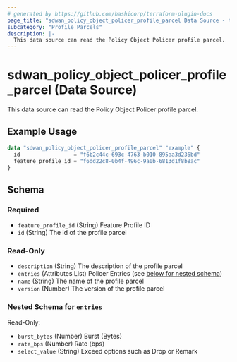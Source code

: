 ```yaml
---
# generated by https://github.com/hashicorp/terraform-plugin-docs
page_title: "sdwan_policy_object_policer_profile_parcel Data Source - terraform-provider-sdwan"
subcategory: "Profile Parcels"
description: |-
  This data source can read the Policy Object Policer profile parcel.
---
```


# sdwan_policy_object_policer_profile_parcel (Data Source)

This data source can read the Policy Object Policer profile parcel.

## Example Usage

```terraform
data "sdwan_policy_object_policer_profile_parcel" "example" {
  id                 = "f6b2c44c-693c-4763-b010-895aa3d236bd"
  feature_profile_id = "f6dd22c8-0b4f-496c-9a0b-6813d1f8b8ac"
}
```

<!-- schema generated by tfplugindocs -->
## Schema

### Required

- `feature_profile_id` (String) Feature Profile ID
- `id` (String) The id of the profile parcel

### Read-Only

- `description` (String) The description of the profile parcel
- `entries` (Attributes List) Policer Entries (see [below for nested schema](#nestedatt--entries))
- `name` (String) The name of the profile parcel
- `version` (Number) The version of the profile parcel

<a id="nestedatt--entries"></a>
### Nested Schema for `entries`

Read-Only:

- `burst_bytes` (Number) Burst (Bytes)
- `rate_bps` (Number) Rate (bps)
- `select_value` (String) Exceed options such as Drop or Remark
